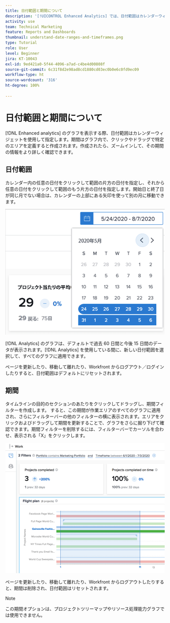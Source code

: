 ```yaml
---
title: 日付範囲と期間について
description: '[!UICONTROL Enhanced Analytics] では、日付範囲はカレンダーウィジェットを使用して指定します。期間はグラフ内で作成されます。'
activity: use
team: Technical Marketing
feature: Reports and Dashboards
thumbnail: understand-date-ranges-and-timeframes.png
type: Tutorial
role: User
level: Beginner
jira: KT-10043
exl-id: 9ed421a0-5f44-4096-a7ad-c4be4d00808f
source-git-commit: 6c31f8d2e98ad8cd1880cd03ec0b0e6c0fd9ec09
workflow-type: ht
source-wordcount: '316'
ht-degree: 100%

---
```


# 日付範囲と期間について

[!DNL Enhanced analytics] のグラフを表示する際、日付範囲はカレンダーウィジェットを使用して指定します。期間はグラフ内で、クリックやドラッグで特定のエリアを定義すると作成されます。作成されたら、ズームインして、その期間の情報をより詳しく確認できます。

## 日付範囲

カレンダー内の任意の日付をクリックして範囲の片方の日付を指定し、それから任意の日付をクリックして範囲のもう片方の日付を指定します。開始日と終了日が同じ月でない場合は、カレンダーの上部にある矢印を使って別の月に移動できます。

![カレンダーウィジェットを使用して日付範囲を選択している画像](assets/section-1-3.png)

[!DNL Analytics] のグラフは、デフォルトで過去 60 日間と今後 15 日間のデータが表示されます。[!DNL Analytics] を使用している間に、新しい日付範囲を選択して、すべてのグラフに適用できます。

ページを更新したり、移動して離れたり、Workfront からログアウト／ログインしたりすると、日付範囲はデフォルトにリセットされます。

## 期間

タイムラインの目的のセクションのあたりをクリックしてドラッグし、期間フィルターを作成します。 すると、この期間が作業エリアのすべてのグラフに適用され、さらにフィルターバーの他のフィルターの横に表示されます。エリアをクリックおよびドラッグして期間を更新することで、グラフをさらに掘り下げて確認できます。期間フィルターを削除するには、フィルターバーでカーソルを合わせ、表示される「X」をクリックします。

![クリックやドラッグで日付範囲を選択している画像](assets/section-1-4.png)

ページを更新したり、移動して離れたり、Workfront からログアウトしたりすると、期間は削除され、日付範囲はリセットされます。

>[!NOTE]
>
>この期間オプションは、プロジェクトツリーマップやリソース処理能力グラフでは使用できません。

